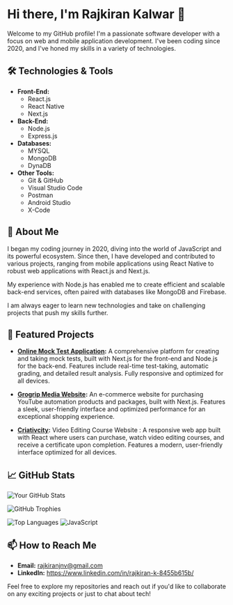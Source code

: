 # Hi there, I'm Rajkiran Kalwar 👋

Welcome to my GitHub profile! I'm a passionate software developer with a focus on web and mobile application development. I've been coding since 2020, and I've honed my skills in a variety of technologies. 

## 🛠️ Technologies & Tools

- **Front-End:** 
  - React.js
  - React Native
  - Next.js
- **Back-End:**
  - Node.js
  - Express.js
- **Databases:**
  - MYSQL
  - MongoDB
  - DynaDB
- **Other Tools:**
  - Git & GitHub
  - Visual Studio Code
  - Postman
  - Android Studio
  - X-Code

## 🚀 About Me

I began my coding journey in 2020, diving into the world of JavaScript and its powerful ecosystem. Since then, I have developed and contributed to various projects, ranging from mobile applications using React Native to robust web applications with React.js and Next.js.

My experience with Node.js has enabled me to create efficient and scalable back-end services, often paired with databases like MongoDB and Firebase.

I am always eager to learn new technologies and take on challenging projects that push my skills further.

## 🌟 Featured Projects

- **[Online Mock Test Application](https://github.com/raj-bhai/mock-test):** A comprehensive platform for creating and taking mock tests, built with Next.js for the front-end and Node.js for the back-end. Features include real-time test-taking, automatic grading, and detailed result analysis. Fully responsive and optimized for all devices.
  
- **[Grogrip Media Website](https://github.com/raj-bhai/grogrip):** An e-commerce website for purchasing YouTube automation products and packages, built with Next.js. Features a sleek, user-friendly interface and optimized performance for an exceptional shopping experience.
  
- **[Criativcity](https://github.com/raj-bhai/criativicity):** Video Editing Course Website : A responsive web app built with React where users can purchase, watch video editing courses, and receive a certificate upon completion. Features a modern, user-friendly interface optimized for all devices.

## 📈 GitHub Stats

![Your GitHub Stats](https://github-readme-stats.vercel.app/api?username=raj-bhai&show_icons=true&theme=radical)

![GitHub Trophies](https://github-profile-trophy.vercel.app/?username=raj-bhai&theme=radical)

![Top Languages](https://github-readme-stats.vercel.app/api/top-langs/?username=raj-bhai&layout=compact&theme=radical)
![JavaScript](https://img.shields.io/badge/-JavaScript-black?style=flat-square&logo=javascript)


## 📫 How to Reach Me

- **Email:** rajkiranjnv@gmail.com
- **LinkedIn:** https://www.linkedin.com/in/rajkiran-k-8455b615b/

Feel free to explore my repositories and reach out if you'd like to collaborate on any exciting projects or just to chat about tech!
